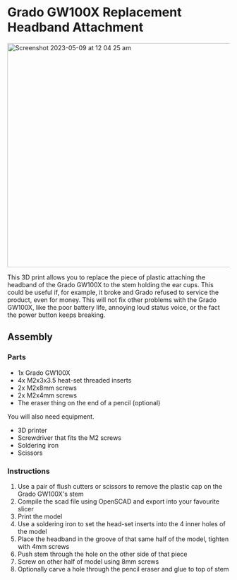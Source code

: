 # Grado GW100X Replacement Headband Attachment
<img width="507" alt="Screenshot 2023-05-09 at 12 04 25 am" src="https://user-images.githubusercontent.com/6789217/236845109-add544b8-ac1f-44aa-b9a4-a666c47dcb57.png">

This 3D print allows you to replace the piece of plastic attaching the headband of the Grado GW100X to the stem holding the ear cups. 
This could be useful if, for example, it broke and Grado refused to service the product, even for money. This will not fix other
problems with the Grado GW100X, like the poor battery life, annoying loud status voice, or the fact the power button keeps breaking.

## Assembly
### Parts
* 1x Grado GW100X
* 4x M2x3x3.5 heat-set threaded inserts
* 2x M2x8mm screws
* 2x M2x4mm screws
* The eraser thing on the end of a pencil (optional)

You will also need equipment.
* 3D printer
* Screwdriver that fits the M2 screws
* Soldering iron
* Scissors

### Instructions
1. Use a pair of flush cutters or scissors to remove the plastic cap on the Grado GW100X's stem
2. Compile the scad file using OpenSCAD and export into your favourite slicer
3. Print the model
4. Use a soldering iron to set the head-set inserts into the 4 inner holes of the model
5. Place the headband in the groove of that same half of the model, tighten with 4mm screws
6. Push stem through the hole on the other side of that piece
7. Screw on other half of model using 8mm screws
8. Optionally carve a hole through the pencil eraser and glue to top of stem

